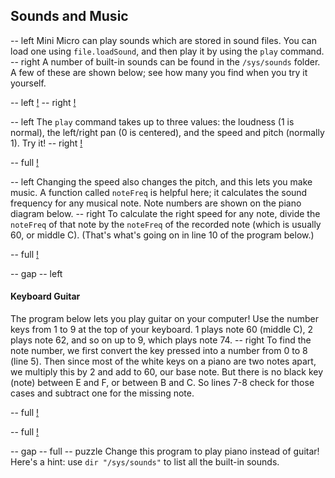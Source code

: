 ## Sounds and Music

-- left
Mini Micro can play sounds which are stored in sound files. You can load one using `file.loadSound`, and then play it by using the `play` command.
-- right
A number of built-in sounds can be found in the `/sys/sounds` folder.  A few of these are shown below; see how many you find when you try it yourself.

-- left
[!](p20-band.png)
-- right
[!](p20-dir-sounds.png)

-- left
The `play` command takes up to three values: the loudness (1 is normal), the left/right pan (0 is centered), and the speed and pitch (normally 1).  Try it!
-- right
[!](p20-snd-play.png)

-- full
[!](p20-snd-examples.png)

-- left
Changing the speed also changes the pitch, and this lets you make music.  A function called `noteFreq` is helpful here; it calculates the sound frequency for any musical note.  Note numbers are shown on the piano diagram below.
-- right
To calculate the right speed for any note, divide the `noteFreq` of that note by the `noteFreq` of the recorded note (which is usually 60, or middle C).
(That's what's going on in line 10 of the program below.)

-- full
[!](p20-piano.png)

-- gap
-- left
#### Keyboard Guitar
The program below lets you play guitar on your computer!  Use the number keys from 1 to 9 at the top of your keyboard.  1 plays note 60 (middle C), 2 plays note 62, and so on up to 9, which plays note 74.
-- right
To find the note number, we first convert the key pressed into a number from 0 to 8 (line 5).  Then since most of the white keys on a piano are two notes apart, we multiply this by 2 and add to 60, our base note.
But there is no black key (note) between E and F, or between B and C.  So lines 7-8 check for those cases and subtract one for the missing note.

-- full
[!](p20-listing1.png)

-- full
[!](p20-song.png)

-- gap
-- full
-- puzzle
Change this program to play piano instead of guitar!  Here's a hint: use `dir "/sys/sounds"` to list all the built-in sounds.
